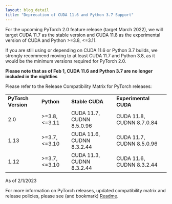 ```yaml
---
layout: blog_detail
title: "Deprecation of CUDA 11.6 and Python 3.7 Support"
---
```


For the upcoming PyTorch 2.0 feature release (target March 2022), we will target CUDA 11.7 as the stable version and CUDA 11.8 as the experimental version of CUDA and Python >=3.8, &lt;=3.11. 

If you are still using or depending on CUDA 11.6 or Python 3.7 builds, we strongly recommend moving to at least CUDA 11.7 and Python 3.8, as it would be the minimum versions required for PyTorch 2.0.

**Please note that as of Feb 1, CUDA 11.6 and Python 3.7  are no longer included in the nightlies**

Please refer to the Release Compatibility Matrix for PyTorch releases:


<table>
  <tr>
   <td><strong>PyTorch Version</strong>
   </td>
   <td><strong>Python</strong>
   </td>
   <td><strong>Stable CUDA</strong>
   </td>
   <td><strong>Experimental CUDA</strong>
   </td>
  </tr>
  <tr>
   <td>2.0
   </td>
   <td>>=3.8, &lt;=3.11
   </td>
   <td>CUDA 11.7, CUDNN 8.5.0.96
   </td>
   <td>CUDA 11.8, CUDNN 8.7.0.84
   </td>
  </tr>
  <tr>
   <td>1.13
   </td>
   <td>>=3.7, &lt;=3.10
   </td>
   <td>CUDA 11.6, CUDNN 8.3.2.44
   </td>
   <td>CUDA 11.7, CUDNN 8.5.0.96
   </td>
  </tr>
  <tr>
   <td>1.12
   </td>
   <td>>=3.7, &lt;=3.10
   </td>
   <td>CUDA 11.3, CUDNN 8.3.2.44
   </td>
   <td>CUDA 11.6, CUDNN 8.3.2.44
   </td>
  </tr>
</table>


As of 2/1/2023

For more information on PyTorch releases, updated compatibility matrix and release policies, please see (and bookmark) [Readme](https://github.com/pytorch/pytorch/blob/master/RELEASE.md#release-compatibility-matrix).

